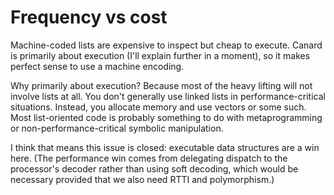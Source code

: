 # Frequency vs cost

Machine-coded lists are expensive to inspect but cheap to execute. Canard is
primarily about execution (I'll explain further in a moment), so it makes
perfect sense to use a machine encoding.

Why primarily about execution? Because most of the heavy lifting will not
involve lists at all. You don't generally use linked lists in
performance-critical situations. Instead, you allocate memory and use vectors or
some such. Most list-oriented code is probably something to do with
metaprogramming or non-performance-critical symbolic manipulation.

I think that means this issue is closed: executable data structures are a win
here. (The performance win comes from delegating dispatch to the processor's
decoder rather than using soft decoding, which would be necessary provided that
we also need RTTI and polymorphism.)